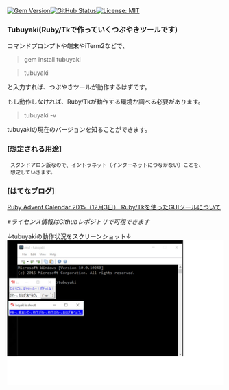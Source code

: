 [![Gem Version](https://badge.fury.io/rb/tubuyaki.svg)](https://badge.fury.io/rb/tubuyaki)[![GitHub Status](https://img.shields.io/github/last-commit/takkii/tubuyaki.svg?style=flat)](GitHub)[![License: MIT](https://img.shields.io/badge/License-MIT-yellow.svg)](https://opensource.org/licenses/MIT)

### Tubuyaki(Ruby/Tkで作っていくつぶやきツールです)

コマンドプロンプトや端末やiTerm2などで、

>gem install tubuyaki

>tubuyaki

と入力すれば、つぶやきツールが動作するはずです。

もし動作しなければ、Ruby/Tkが動作する環境か調べる必要があります。

>tubuyaki -v

tubuyakiの現在のバージョンを知ることができます。

### [想定される用途]

     スタンドアロン版なので、イントラネット（インターネットにつながない）ことを、
     想定していきます。

### [はてなブログ]

[Ruby Advent Calendar 2015（12月3日） Ruby/Tkを使ったGUIツールについて](http://takkii.hatenablog.com/entry/2015/12/03/Ruby_Advent_Calendar_2015%EF%BC%8812%E6%9C%883%E6%97%A5%EF%BC%89_Ruby/Tk%E3%82%92%E4%BD%BF%E3%81%A3%E3%81%9FGUI%E3%83%84%E3%83%BC%E3%83%AB%E3%81%AB%E3%81%A4%E3%81%84%E3%81%A6)


*※ライセンス情報はGithubレポジトリで可視できます*

↓tubuyakiの動作状況をスクリーンショット↓
![tubuyakiのスクリーンショット](https://github.com/takkii/tubuyaki/blob/master/photo/tubuyaki.jpg)
